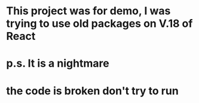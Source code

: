 # This project was for demo, I was trying to use old packages on V.18 of React
# p.s. It is a nightmare
# the code is broken don't try to run
